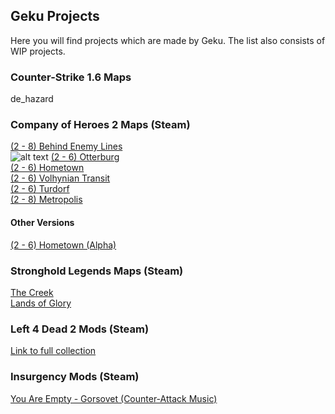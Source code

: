 ## Geku Projects

Here you will find projects which are made by Geku. The list also consists of WIP projects.

### Counter-Strike 1.6 Maps

de_hazard

### Company of Heroes 2 Maps (Steam)

[(2 - 8) Behind Enemy Lines](https://steamcommunity.com/sharedfiles/filedetails/?id=530163440/)<br/>
![alt text](https://steamuserimages-a.akamaihd.net/ugc/843712213992311826/4D14930CAEA7B7BF721CA3B0BA8177350E4C4CB0/)
[(2 - 6) Otterburg](https://steamcommunity.com/sharedfiles/filedetails/?id=760521635/)<br/>
[(2 - 6) Hometown](https://steamcommunity.com/sharedfiles/filedetails/?id=943145481/)<br/>
[(2 - 6) Volhynian Transit](https://steamcommunity.com/sharedfiles/filedetails/?id=1250754845/)<br/>
[(2 - 6) Turdorf](https://steamcommunity.com/sharedfiles/filedetails/?id=1269540437/)<br/>
[(2 - 8) Metropolis](https://steamcommunity.com/sharedfiles/filedetails/?id=1775503602/)<br/>

#### Other Versions

[(2 - 6) Hometown (Alpha)](https://steamcommunity.com/sharedfiles/filedetails/?id=761043435/)<br/>

### Stronghold Legends Maps (Steam)

[The Creek](https://steamcommunity.com/sharedfiles/filedetails/?id=1134821287/)<br/>
[Lands of Glory](https://steamcommunity.com/sharedfiles/filedetails/?id=1588275430/)<br/>

### Left 4 Dead 2 Mods (Steam)

[Link to full collection](https://steamcommunity.com/sharedfiles/filedetails/?id=1301540591/)<br/>

### Insurgency Mods (Steam)

[You Are Empty - Gorsovet (Counter-Attack Music)](https://steamcommunity.com/sharedfiles/filedetails/?id=1546299757/)<br/>


